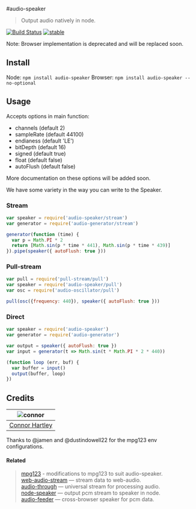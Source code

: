 #audio-speaker

> Output audio natively in node.

[![Build Status](https://api.travis-ci.org/audiojs/audio-speaker.svg?branch=release-2.0)](https://travis-ci.org/audiojs/audio-speaker) [![stable](http://badges.github.io/stability-badges/dist/stable.svg)](http://github.com/badges/stability-badges)

Note: Browser implementation is deprecated and will be replaced soon.

## Install

Node: `npm install audio-speaker`
Browser: `npm install audio-speaker --no-optional`

## Usage

Accepts options in main function:

 - channels (default 2)
 - sampleRate (default 44100)
 - endianess (default 'LE')
 - bitDepth (default 16)
 - signed (default true)
 - float (default false)
 - autoFlush (default false)

More documentation on these options will be added soon.

We have some variety in the way you can write to the Speaker.

### Stream
```js
var speaker = require('audio-speaker/stream')
var generator = require('audio-generator/stream')

generator(function (time) {
  var p = Math.PI * 2
  return [Math.sin(p * time * 441), Math.sin(p * time * 439)]
}).pipe(speaker({ autoFlush: true }))
```

### Pull-stream
```js
var pull = require('pull-stream/pull')
var speaker = require('audio-speaker/pull')
var osc = require('audio-oscillator/pull')

pull(osc({frequency: 440}), speaker({ autoFlush: true }))
```

### Direct

```js
var speaker = require('audio-speaker')
var generator = require('audio-generator')

var output = speaker({ autoFlush: true })
var input = generator(t => Math.sin(t * Math.PI * 2 * 440))

(function loop (err, buf) {
  var buffer = input()
  output(buffer, loop)
})
```

## Credits

| ![connor][connor-avatar]      |
| :---------------------------: |
| [Connor Hartley][connor-link] |

Thanks to @jamen and @dustindowell22 for the mpg123 env configurations.

#### Related

> [mpg123](https://github.com/audiojs/mpg123) - modifications to mpg123 to suit audio-speaker.<br/>
> [web-audio-stream](https://github.com/audiojs/web-audio-stream) — stream data to web-audio.<br/>
> [audio-through](http://npmjs.org/package/audio-through) — universal stream for processing audio.<br/>
> [node-speaker](http://npmjs.org/package/speaker) — output pcm stream to speaker in node.<br/>
> [audio-feeder](https://github.com/brion/audio-feeder) — cross-browser speaker for pcm data.<br/>

  [connor-avatar]: https://avatars0.githubusercontent.com/u/12867785?v=3&s=125
  [connor-link]: https://github.com/connorhartley
